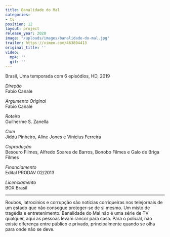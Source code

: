 ```yaml
---
title: Banalidade do Mal
categories:
- tv
position: 12
layout: project
release_year: 2020
image: "/uploads/images/banalidade-do-mal.jpg"
trailer: https://vimeo.com/463894413
original_title: ''
video:
  mp4: ''
  gif: ''
---
```


Brasil, Uma temporada com 6 episódios, HD, 2019

_Direção_  
Fabio Canale

_Argumento Original_  
Fabio Canale

_Roteiro_  
Guilherme S. Zanella

_Com_  
Jiddu Pinheiro, Aline Jones e Vinicius Ferreira

_Coprodução_  
Besouro Filmes, Alfredo Soares de Barros, Bonobo Filmes e Galo de Briga Filmes

_Financiamento_  
Edital PRODAV 02/2013

_Licenciamento_  
BOX Brasil

---

Roubos, latrocínios e corrupção são notícias corriqueiras nos telejornais de um estado que não consegue proteger-se de si mesmo. Um misto de tragédia e entretenimento. Banalidade do Mal não é uma série de TV qualquer, aqui as pessoas levam rancor para casa. Para o policial, não existe diferença entre público e privado, principalmente quando se olha para onde não se deve.
